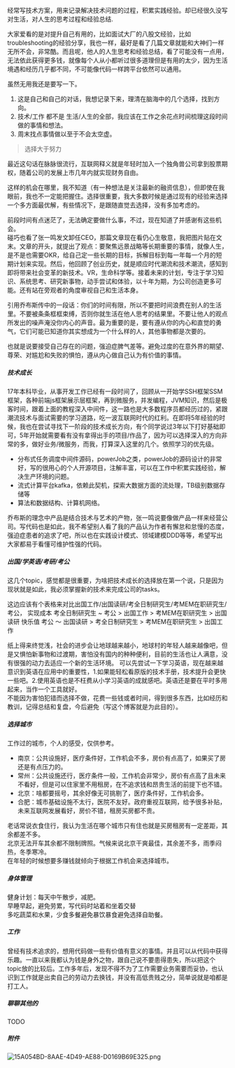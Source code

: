 经常写技术方案，用来记录解决技术问题的过程，积累实践经验。却已经很久没写对生活，对人生的思考过程和经验总结. 

大家爱看的是对提升自己有用的，比如面试大厂的八股文经验，比如troubleshooting的经验分享，我也一样，最好是看了几篇文章就能和大神们一样无所不会，非常酷。而且呢，他人的人生思考和经验总结，看了可能没有一点用，无法依此获得更多钱，就像每个人从小都听过很多道理但是有用的太少，因为生活境遇和经历几乎都不同，不可能像代码一样跨平台依然可以通用。 

虽然无用我还是要写一下。
1. 这是自己和自己的对话，我想记录下来，理清在脑海中的几个选择，找到方向。
1. 技术/工作 都不是 生活/人生的全部，我应该在工作之余花点时间梳理这段时间做的事情和想法。
1. 周末找点事情做以至于不会太空虚。  


> 选择大于努力

最近这句话在脉脉很流行，互联网释义就是年轻时加入一个独角兽公司拿到股票期权，随着公司的发展上市几年内就实现财务自由。  

这样的机会在哪里，我不知道（有一种想法是关注最新的融资信息），但即使在我眼前，我也不一定能把握住。选择很重要，我大多数时候是通过现有的经验来选择一个多方面最优解，有些情况下，是跟随直觉去选择，没有多加考虑的。

前段时间有点迷茫了，无法确定要做什么事，不过，现在知道了并感谢有这些机会。  
碰巧也看了张一鸣发文卸任CEO，那篇文章现在看仍心生敬意，我把图片贴在文末。文章的开头，就提出了观点：要聚焦远景战略等长期重要的事情，就像人生，是不是也需要OKR，给自己定一些长期的目标，拆解目标到每一年每一个月的短期计划来实现。然后，他回顾了创业历史，就是顺应时代潮流和技术潮流，感知到即将带来社会变革的新技术。VR，生命科学等。接着未来的计划，专注于学习知识、系统思考、研究新事物，动手尝试和体验，以十年为期，为公司创造更多可能。还有站在旁观者的角度审视自己和生活本身。  

引用乔布斯传中的一段话：你们的时间有限，所以不要把时间浪费在别人的生活里。不要被条条框框束缚，否则你就生活在他人思考的结果里。不要让他人的观点所发出的噪声淹没你内心的声音。最为重要的是，要有遵从你的内心和直觉的勇气，它们可能已知道你其实想成为一个什么样的人，其他事物都是次要的。 

也就是说要接受自己存在的问题，强迫症脾气差等。避免过度的在意外界的期望、尊荣、对尴尬和失败的惧怕，遵从内心做自己认为有价值的事情。

##### 技术成长
17年本科毕业，从事开发工作已经有一段时间了，回顾从一开始学SSH框架SSM框架，各种前端js框架展示层框架，再到微服务，并发编程，JVM知识，然后是极客时间，跟着上面的教程深入中间件，这一路也是大多数程序员都经历过的，紧跟潮流技术与面试需要的学习道路，吃一波互联网时代的红利。在即将5年经验的时候，我也在尝试寻找下一阶段的技术成长方向，有个同学说过3年以下打好基础即可，5年开始就需要看有没有拿得出手的项目/作品了，因为可以选择深入的方向非常的多，做好业务/微服务，而我，打算深入这里的几个。依照学习的优先级。
- 分布式任务调度中间件源码，powerJob之类，powerJob的源码设计的非常好，写的很用心的个人开源项目，注解丰富，可以在工作中积累实践经验，解决生产环境的问题。
- 流式计算平台kafka，依赖此契机，探索大数据方面的流处理，TB级别数据存储等
- 算法和数据结构、计算机网络。

乔布斯的理念中产品是结合技术与艺术的产物，张一鸣说要像做产品一样来经营公司。写代码也是如此，我不希望别人看了我的产品认为作者有懈怠和怠慢的态度，强迫症患者的追求了吧，所以也在实践设计模式、领域建模DDD等等，希望写出大家都易于看懂可维护性强的代码。  

##### 出国/学英语/考研/考公
这几个topic，感觉都是很重要，为啥把技术成长的选择放在第一个说，只是因为现状就是如此，我必须掌握新的技术来完成公司的tasks。

这边应该有个表格来对比出国工作/出国读研/考全日制研究生/考MEM在职研究生/考公，
实现成本 考全日制研究生 ~ 考公 > 出国工作 > 考MEM在职研究生 > 出国读研
快乐值 考公 ～ 出国读研 > 考全日制研究生 > 考MEM在职研究生 > 出国工作

纸上得来终觉浅，社会的进步会让地球越来越小，地球村的年轻人越来越像吧，但是又惧怕新事物和过渡期，害怕没有国内的种种便利，目前的生活也让人满意，没有很强的动力去适应一个新的生活环境。
可以先尝试一下学习英语，现在越来越意识到英语在应用中的重要性，1.如果能轻松看原版的技术手册，技术提升会更快一些吧。2.使用英语也是不枉费从小学习英语的成就感吧。英语还是要在平时多用起来，当作一个工具就好。  
不能因为害怕犯错而选择不做，花费一些钱或者时间，得到很多东西，比如经历和教训，记得总结和复盘，今后避免（写这个博客就是为此目的）。

##### 选择城市
工作过的城市，个人的感受，仅供参考。
- 南京：公共设施好，医疗条件好，工作机会不多，房价有点高了，如果买了房还是有点压力的。
- 常州：公共设施还行，医疗条件一般，工作机会非常少，房价有点高了且未来不看好，但是可以住家里不用租房，在不追求钱和昂贵生活的前提下也不错。
- 北京：啥都要摇号，其余好像无可挑剔了，医疗条件好，工作机会多。
- 合肥：城市基础设施不太行，医院不友好。政府重视互联网，给予很多补贴，未来互联网发展看好，房价不错，租房买房都不贵。

老话常说衣食住行，我认为生活在哪个城市只有住也就是买房租房有一定差距，其余都差不多。  
北京无法开车其余都不限制牌照。气候来说北京干爽最佳，其余差不多，雨季闷热，冬季寒冷。   
在年轻的时候想要多赚钱就倾向于根据工作机会来选择城市。

##### 身体管理
健身计划：每天中午散步，减肥。  
早睡早起，避免劳累，写代码时站着和坐着交替  
多吃蔬菜和水果，少食多餐避免暴饮暴食避免选择自助餐。  


##### 工作
曾经有技术追求的，想用代码做一些有价值有意义的事情。并且可以从代码中获得乐趣。一直以来我都认为钱是身外之物，跟自己说不要患得患失，所以把这个topic放的比较后。工作多年后，发现不得不为了工作需要业务需要而妥协，也认识到工作就是出卖自己的劳动力去换钱，并没有高低贵贱之分，简单说就是咱都是打工人。

##### 聊聊其他的
TODO

##### 附件

![15A054BD-8AAE-4D49-AE88-D0169B69E325.png](https://p9-juejin.byteimg.com/tos-cn-i-k3u1fbpfcp/c7986e9b0f1f4565a07d946fab63ccd9~tplv-k3u1fbpfcp-watermark.image)
